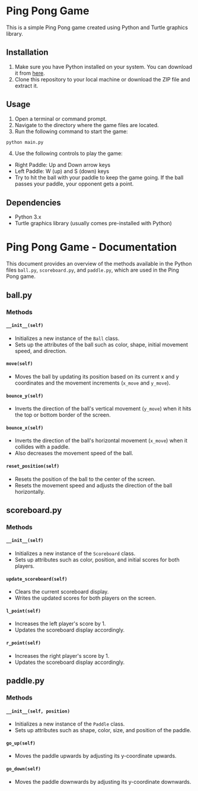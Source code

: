 # Ping Pong Game

This is a simple Ping Pong game created using Python and Turtle graphics library.

## Installation

1. Make sure you have Python installed on your system. You can download it from [here](https://www.python.org/downloads/).
2. Clone this repository to your local machine or download the ZIP file and extract it.

## Usage

1. Open a terminal or command prompt.
2. Navigate to the directory where the game files are located.
3. Run the following command to start the game:
```bash
python main.py
```
4. Use the following controls to play the game:
* Right Paddle: Up and Down arrow keys
* Left Paddle: W (up) and S (down) keys
* Try to hit the ball with your paddle to keep the game going. If the ball passes your paddle, your opponent gets a point.

## Dependencies
- Python 3.x
- Turtle graphics library (usually comes pre-installed with Python)

# Ping Pong Game - Documentation

This document provides an overview of the methods available in the Python files `ball.py`, `scoreboard.py`, and `paddle.py`, which are used in the Ping Pong game.

## ball.py

### Methods

#### `__init__(self)`

- Initializes a new instance of the `Ball` class.
- Sets up the attributes of the ball such as color, shape, initial movement speed, and direction.

#### `move(self)`

- Moves the ball by updating its position based on its current x and y coordinates and the movement increments (`x_move` and `y_move`).

#### `bounce_y(self)`

- Inverts the direction of the ball's vertical movement (`y_move`) when it hits the top or bottom border of the screen.

#### `bounce_x(self)`

- Inverts the direction of the ball's horizontal movement (`x_move`) when it collides with a paddle.
- Also decreases the movement speed of the ball.

#### `reset_position(self)`

- Resets the position of the ball to the center of the screen.
- Resets the movement speed and adjusts the direction of the ball horizontally.

## scoreboard.py

### Methods

#### `__init__(self)`

- Initializes a new instance of the `Scoreboard` class.
- Sets up attributes such as color, position, and initial scores for both players.

#### `update_scoreboard(self)`

- Clears the current scoreboard display.
- Writes the updated scores for both players on the screen.

#### `l_point(self)`

- Increases the left player's score by 1.
- Updates the scoreboard display accordingly.

#### `r_point(self)`

- Increases the right player's score by 1.
- Updates the scoreboard display accordingly.

## paddle.py

### Methods

#### `__init__(self, position)`

- Initializes a new instance of the `Paddle` class.
- Sets up attributes such as shape, color, size, and position of the paddle.

#### `go_up(self)`

- Moves the paddle upwards by adjusting its y-coordinate upwards.

#### `go_down(self)`

- Moves the paddle downwards by adjusting its y-coordinate downwards.

